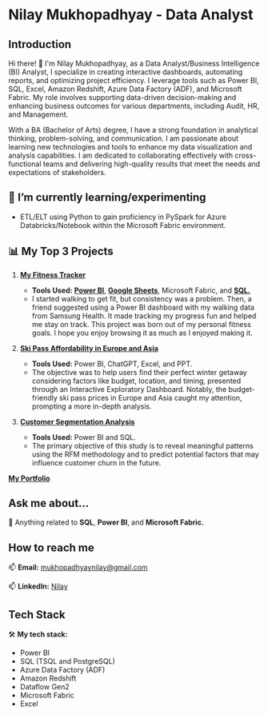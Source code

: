 # Nilay Mukhopadhyay - Data Analyst

## Introduction
Hi there! 👋 I'm Nilay Mukhopadhyay, as a Data Analyst/Business Intelligence (BI) Analyst, I specialize in creating interactive dashboards, automating reports, and optimizing project efficiency. I leverage tools such as Power BI, SQL, Excel, Amazon Redshift, Azure Data Factory (ADF), and Microsoft Fabric. My role involves supporting data-driven decision-making and enhancing business outcomes for various departments, including Audit, HR, and Management.

With a BA (Bachelor of Arts) degree, I have a strong foundation in analytical thinking, problem-solving, and communication. I am passionate about learning new technologies and tools to enhance my data visualization and analysis capabilities. I am dedicated to collaborating effectively with cross-functional teams and delivering high-quality results that meet the needs and expectations of stakeholders.

## 🌱 I’m currently learning/experimenting


- ETL/ELT using Python to gain proficiency in PySpark for Azure Databricks/Notebook within the Microsoft Fabric environment.

## 📊 My Top 3 Projects
1. [**My Fitness Tracker**](https://mavenanalytics.io/project/12232)
   - **Tools Used:** [**Power BI**](https://app.powerbi.com/view?r=eyJrIjoiNDZhNmQ3NDEtNWNlZS00OTg5LTlmZTQtZmFiZmRjNzg0ZjY2IiwidCI6ImRmODY3OWNkLWE4MGUtNDVkOC05OWFjLWM4M2VkN2ZmOTVhMCJ9), [**Google Sheets**](https://docs.google.com/spreadsheets/d/1Q31VzzQqrFvSAnjwB6HWgU6X2ovlu5vZ9-ClpZQD9q4/edit?pli=1#gid=0), Microsoft Fabric, and [**SQL.**](https://github.com/NilayMukhopadhyay/Fitness-Tracker)
   - I started walking to get fit, but consistency was a problem. Then, a friend suggested using a Power BI dashboard with my walking data from Samsung Health. It made tracking my progress fun and helped me stay on track. This project was born out of my personal fitness goals. I hope you enjoy browsing it as much as I enjoyed making it.


2. [**Ski Pass Affordability in Europe and Asia**](https://mavenanalytics.io/project/5083)
   - **Tools Used:** Power BI, ChatGPT, Excel, and PPT.
   - The objective was to help users find their perfect winter getaway considering factors like budget, location, and timing, presented through an Interactive Exploratory Dashboard. Notably, the budget-friendly ski pass prices in Europe and Asia caught my attention, prompting a more in-depth analysis.

3. [**Customer Segmentation Analysis**](https://mavenanalytics.io/project/5084)
   - **Tools Used:** Power BI and SQL.
   - The primary objective of this study is to reveal meaningful patterns using the RFM methodology and to predict potential factors that may influence customer churn in the future.

[**My Portfolio**](https://mavenanalytics.io/profile/Nilay-Mukhopadhyay/65599592)
   
## Ask me about...
💬 Anything related to **SQL**, **Power BI**, and **Microsoft Fabric.**

## How to reach me
📫 **Email:** mukhopadhyaynilay@gmail.com

📫 **LinkedIn:** [Nilay](https://www.linkedin.com/in/nilay-mukhopadhyay/)

## Tech Stack
🛠 **My tech stack:**
- Power BI
- SQL (TSQL and PostgreSQL)
- Azure Data Factory (ADF)
- Amazon Redshift
- Dataflow Gen2
- Microsoft Fabric
- Excel
